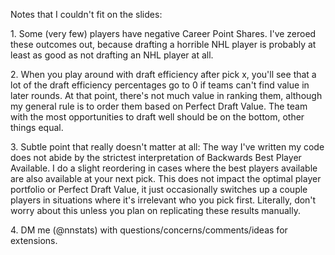 <p>Notes that I couldn't fit on the slides:</p>
<p>1. Some (very few) players have negative Career Point Shares. I've zeroed these outcomes out, because drafting a horrible NHL player is probably at least as good as not drafting an NHL player at all.</p>
<p>2. When you play around with draft efficiency after pick x, you'll see that a lot of the draft efficiency percentages go to 0 if teams can't find value in later rounds. At that point, there's not much value in ranking them, although my general rule is to order them based on Perfect Draft Value. The team with the most opportunities to draft well should be on the bottom, other things equal.
<p>3. Subtle point that really doesn't matter at all: The way I've written my code does not abide by the strictest interpretation of Backwards Best Player Available. I do a slight reordering in cases where the best players available are also available at your next pick. This does not impact the optimal player portfolio or Perfect Draft Value, it just occasionally switches up a couple players in situations where it's irrelevant who you pick first. Literally, don't worry about this unless you plan on replicating these results manually.
<p>4. DM me (@nnstats) with questions/concerns/comments/ideas for extensions.</p>
